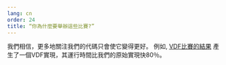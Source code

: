 ```yaml
---
lang: cn
order: 24
title: “你為什麼要舉辦這些比賽?”
---
```



我們相信，更多地關注我們的代碼只會使它變得更好。 例如, [VDF比賽的結果](https://www.beetnetwork.org/2019/01/17/beet-vdf-competition-round-1-results-and-announcements.en.html) 產生了一個VDF實現，其運行時間比我們的原始實現快80％。

